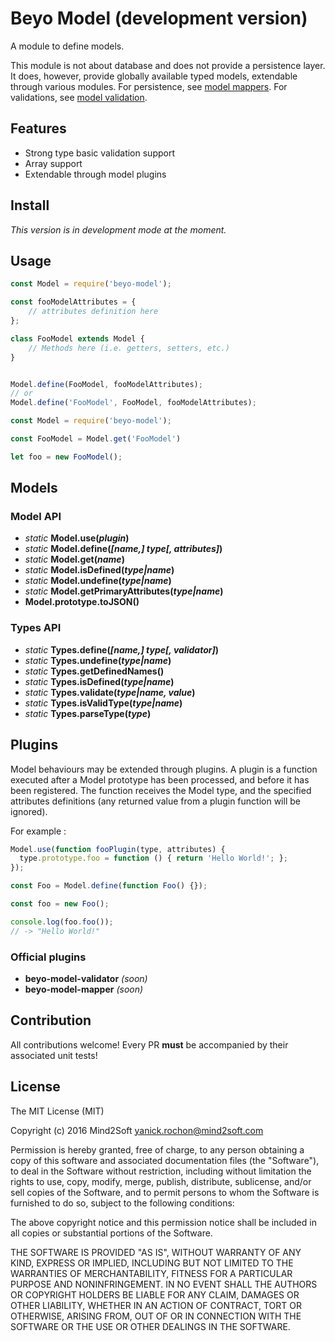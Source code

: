 # Beyo Model (development version)

A module to define models.

This module is not about database and does not provide a persistence layer. It does, however, provide globally available typed models, extendable through various modules. For persistence, see [model mappers](https://github.com/beyo/model-mapper). For validations, see [model validation](https://github.com/beyo/model-validation).


## Features

* Strong type basic validation support
* Array support
* Extendable through model plugins


## Install

*This version is in development mode at the moment.*


## Usage

```javascript
const Model = require('beyo-model');

const fooModelAttributes = {
    // attributes definition here
};

class FooModel extends Model {
    // Methods here (i.e. getters, setters, etc.)
}


Model.define(FooModel, fooModelAttributes);
// or
Model.define('FooModel', FooModel, fooModelAttributes);
```

```javascript
const Model = require('beyo-model');

const FooModel = Model.get('FooModel')

let foo = new FooModel();
```


## Models

### Model API

* *static* **Model.use(*plugin*)**
* *static* **Model.define(*[name,] type[, attributes]*)**
* *static* **Model.get(*name*)**
* *static* **Model.isDefined(*type|name*)**
* *static* **Model.undefine(*type|name*)**
* *static* **Model.getPrimaryAttributes(*type|name*)**
* **Model.prototype.toJSON()**

### Types API

* *static* **Types.define(*[name,] type[, validator]*)**
* *static* **Types.undefine(*type|name*)**
* *static* **Types.getDefinedNames()**
* *static* **Types.isDefined(*type|name*)**
* *static* **Types.validate(*type|name, value*)**
* *static* **Types.isValidType(*type|name*)**
* *static* **Types.parseType(*type*)**


## Plugins

Model behaviours may be extended through plugins. A plugin is a function executed after a Model prototype has been processed, and before it has been registered. The function receives the Model type, and the specified attributes definitions (any returned value from a plugin function will be ignored).

For example :

```javascript
Model.use(function fooPlugin(type, attributes) {
  type.prototype.foo = function () { return 'Hello World!'; };
});

const Foo = Model.define(function Foo() {});

const foo = new Foo();

console.log(foo.foo());
// -> "Hello World!"
```

### Official plugins

* **beyo-model-validator** *(soon)*
* **beyo-model-mapper** *(soon)*


## Contribution

All contributions welcome! Every PR **must** be accompanied by their associated
unit tests!


## License

The MIT License (MIT)

Copyright (c) 2016 Mind2Soft <yanick.rochon@mind2soft.com>

Permission is hereby granted, free of charge, to any person obtaining a copy of
this software and associated documentation files (the "Software"), to deal in
the Software without restriction, including without limitation the rights to
use, copy, modify, merge, publish, distribute, sublicense, and/or sell copies of
the Software, and to permit persons to whom the Software is furnished to do so,
subject to the following conditions:

The above copyright notice and this permission notice shall be included in all
copies or substantial portions of the Software.

THE SOFTWARE IS PROVIDED "AS IS", WITHOUT WARRANTY OF ANY KIND, EXPRESS OR
IMPLIED, INCLUDING BUT NOT LIMITED TO THE WARRANTIES OF MERCHANTABILITY, FITNESS
FOR A PARTICULAR PURPOSE AND NONINFRINGEMENT. IN NO EVENT SHALL THE AUTHORS OR
COPYRIGHT HOLDERS BE LIABLE FOR ANY CLAIM, DAMAGES OR OTHER LIABILITY, WHETHER
IN AN ACTION OF CONTRACT, TORT OR OTHERWISE, ARISING FROM, OUT OF OR IN
CONNECTION WITH THE SOFTWARE OR THE USE OR OTHER DEALINGS IN THE SOFTWARE.
